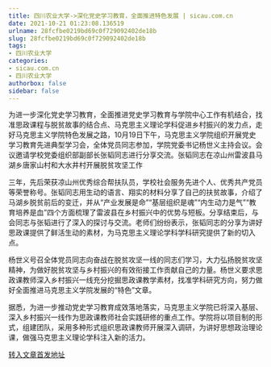 ```yaml
---
title: 四川农业大学->深化党史学习教育，全面推进特色发展 | sicau.com.cn
date: 2021-10-21 01:23:08.136519
urlname: 28fcfbe0219bd69c0f729092402de18b
slug: 28fcfbe0219bd69c0f729092402de18b
tags: 
- 四川农业大学
categories:
- sicau.com.cn
- 四川农业大学
authorbox: false
sidebar: false
---
```

为进一步深化党史学习教育，全面推进党史学习教育与学院中心工作有机结合，找准思政课程与脱贫故事的结合点、马克思主义理论学科促进乡村振兴的发力点，走好马克思主义学院特色发展之路，10月19日下午，马克思主义学院组织开展党史学习教育先进典型学习会，全体党员同志参加，学院党委书记杨世义主持会议。会议邀请学校党委组织部副部长张韬同志进行分享交流。张韬同志在凉山州雷波县马湖乡唐家山村和大水井村开展脱贫攻坚工作
<!--more-->
三年，先后荣获凉山州优秀综合帮扶队员，学校社会服务先进个人、优秀共产党员等荣誉称号。张韬同志用生动的语言、翔实的材料分享了自己的扶贫故事，介绍了马湖乡脱贫前后的变迁，并从“产业发展是命”“基层组织是魂”“内生动力是气”“教育培养是血”四个方面梳理了雷波县在乡村振兴中的优势与短板。分享结束后，与会同志与张韬进行了深入的探讨与交流。老师们纷纷表示，张韬同志的分享为讲好思政课提供了鲜活生动的素材，为马克思主义理论学科学科研究提供了新的切入点。

杨世义号召全体党员同志向奋战在脱贫攻坚一线的同志们学习，大力弘扬脱贫攻坚精神，为做好脱贫攻坚与乡村振兴的有效衔接工作贡献自己的力量。杨世义要求思政课教师深入乡村振兴一线充分挖掘思政课教学素材，找准学科研究方向，努力做好全面推进马克思主义学院发展的“特色”文章。

据悉，为进一步推动党史学习教育成效落地落实，马克思主义学院已将深入基层、深入乡村振兴一线作为思政课教师社会实践研修的重点工作。学院将以项目制的形式，组建团队，采用多种形式组织思政课教师开展深入调研，为讲好思想政治理论课，做强马克思主义理论学科注入新的活力。



[转入文章首发地址](https://news.sicau.edu.cn/info/1078/64990.htm)